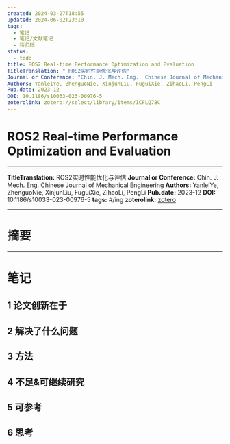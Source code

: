 ```yaml
---
created: 2024-03-27T18:55
updated: 2024-06-02T23:10
tags:
  - 笔记
  - 笔记/文献笔记
  - 待归档
status:
  - todo
title: ROS2 Real-time Performance Optimization and Evaluation
TitleTranslation: " ROS2实时性能优化与评估"
Journal or Conference: "Chin. J. Mech. Eng.  Chinese Journal of Mechanical Engineering "
Authors: YanleiYe, ZhenguoNie, XinjunLiu, FuguiXie, ZihaoLi, PengLi
Pub.date: 2023-12
DOI: 10.1186/s10033-023-00976-5
zoterolink: zotero://select/library/items/ICFLQ7BC
---
```

# ROS2 Real-time Performance Optimization and Evaluation
---
 



**TitleTranslation:**  ROS2实时性能优化与评估
**Journal or Conference:**  Chin. J. Mech. Eng.  Chinese Journal of Mechanical Engineering 
**Authors:**  YanleiYe, ZhenguoNie, XinjunLiu, FuguiXie, ZihaoLi, PengLi
**Pub.date:**  2023-12
**DOI:**  10.1186/s10033-023-00976-5
**tags:** #/ing
**zoterolink:**  [zotero](zotero://select/library/items/ICFLQ7BC)

---

# 摘要









***

# 笔记

## 1 论文创新在于

## 2 解决了什么问题

## 3 方法

## 4 不足&可继续研究

## 5 可参考

## 6 思考
